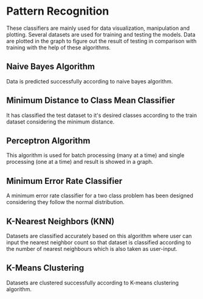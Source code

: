 # Pattern Recognition

These classifiers are mainly used for data visualization, manipulation and plotting. Several datasets are used for training and testing the models. Data are plotted in the graph to figure out the result of testing in comparison with training with the help of these algorithms.

## Naive Bayes Algorithm 
Data is predicted successfully according to naive bayes algorithm.

## Minimum Distance to Class Mean Classifier
It has classified the test dataset to it's desired classes according to the train dataset considering the minimum distance.

## Perceptron Algorithm
This algorithm is used for batch processing (many at a time) and single processing (one at a time) and result is showed in a graph.

## Minimum Error Rate Classifier
A minimum error rate classifier for a two class problem has been designed considering they follow the normal distribution.

## K-Nearest Neighbors (KNN) 
Datasets are classified accurately based on this algorithm where user can input the nearest neighbor count so that dataset is classified according to the number of nearest neighbours which is also taken as user-input.

## K-Means Clustering
Datasets are clustered successfully according to K-means clustering algorithm.
